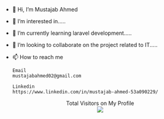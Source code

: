 - 👋 Hi, I’m Mustajab Ahmed
- 👀 I’m interested in.....
- 🌱 I’m currently learning laravel development.....
- 💞️ I’m looking to collaborate on the project related to IT.....
- 📫 How to reach me
      
      Email
      mustajabahmed02@gmail.com
      
      Linkedin
      https://www.linkedin.com/in/mustajab-ahmed-53a090229/
      
      
<p align="center"> 
  Total Visitors on My Profile<br>
  <img src="https://profile-counter.glitch.me/MustajabAhmed/count.svg" />
</p>



<!---
MustajabAhmed/MustajabAhmed is a ✨ special ✨ repository because its `README.md` (this file) appears on your GitHub profile.
You can click the Preview link to take a look at your changes.
--->
